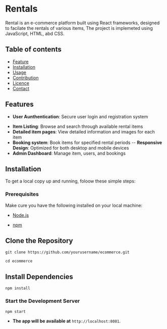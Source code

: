 # Rentals
Rental is an e-commerce platform built using React frameworks, designed to facilate the rentals of various items, The project is implemeted using JavaScript, HTML, abd CSS.

## Table of contents
* [Feature](#feature)
* [Installation](#installation)
* [Usage](#usage)
* [Contribution](#contribution)
* [Licence](#lincence)
* [Contact](#contact)

## Features
* **User Aunthentication**: Secure user login and registration system
- **Item Listing**: Browse and search through available rental items
- **Detailed item pages**: View detailed information and images for each item
- **Booking system**: Book items for specified rental periods
-- **Responsive Design**: Optimized for both desktop and mobile devices
- **Admin Dashboard**: Manage item, users, and bookings

## Installation
To get a local copy up and running, foloow these simple steps:
### Prerequisites
Make cure you have the following installed on your local machine:
* [Node.js]()
- [npm]()

## Clone the Repository
`git clone https://github.com/yourusername/ecommerce.git`

`cd ecommerce`
## Install Dependencies
`npm install`
### Start the Development Server
`npm start`

- **The app will be available at** `http://localhost:8081`.